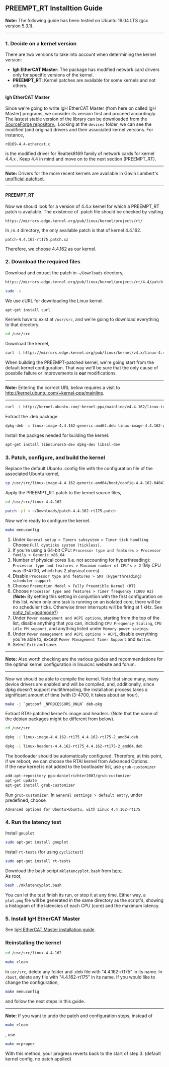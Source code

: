 

## PREEMPT_RT Installtion Guide

**Note:** The following guide has been tested on Ubuntu 16.04 LTS (gcc version 5.3.1).
___
### 1. Decide on a kernel version
There are two versions to take into account when determining the kernel version:  
* **Igh EtherCAT Master:** The package has modified network card drivers only for specific versions of the kernel. 
* **PREEMPT_RT**: Kernel patches are available for some kernels and not others.
#### Igh EtherCAT Master
Since we're going to write IgH EtherCAT Master (from here on called IgH Master) programs, we consider its version first and proceed accordingly. 
The lastest stable version of the library can be downloaded from the [SourceForge repository.](https://sourceforge.net/p/etherlabmaster/code/ci/stable-1.5/tree/). 
Looking at the `devices` folder, we can see the modified (and original) drivers and their associated kernel versions.
For instance,  
```
r8169-4.4-ethercat.c  
``` 
is the modified driver for Realtek8169 family of network cards for kernel 4.4.x . Keep 4.4 in mind and move on to the next section (PREEMPT_RT).  
___
**Note:** Drivers for the more recent kernels are available in Gavin Lambert's [unofficial patchset](https://sourceforge.net/u/uecasm/etherlab-patches/ci/default/tree/#readme).    
___
#### PREEMPT_RT
Now we should look for a version of 4.4.x kernel for which a PREEMPT_RT patch is available. The existence of .patch file should be checked by visiting   
```
https://mirrors.edge.kernel.org/pub/linux/kernel/projects/rt/
``` 
In `/4.4` directory, the only available patch is that of kernel 4.4.162.
```
patch-4.4.162-rt175.patch.xz     
```
Therefore, we choose 4.4.162 as our kernel.
### 2. Download the required files
Download and extract the patch in `~/Downloads` directory,
```bash
https://mirrors.edge.kernel.org/pub/linux/kernel/projects/rt/4.4/patch-4.4.162-rt175.patch.xz
```
```bash
sudo -s
```
We use cURL for downloading the Linux kernel.
```bash
apt-get install curl
```
Kernels have to exist at `/usr/src`, and we're going to download everything to that directory.
```bash
cd /usr/src
```
Download the kernel,
```bash
curl -L https://mirrors.edge.kernel.org/pub/linux/kernel/v4.x/linux-4.4.162.tar.xz | tar xJ
```
When building the PREEMPT-patched kernel, we're going start from the default kernel configuration. That way we'll be sure that the only cause of possbile failure or improvements is **our** modifications.
___
**Note:** Entering the correct URL below requires a visit to http://kernel.ubuntu.com/~kernel-ppa/mainline.
___
```bash
curl -L http://kernel.ubuntu.com/~kernel-ppa/mainline/v4.4.162/linux-image-4.4.162-0404162-generic_4.4.162-0404162.201810200432_amd64.deb -o linux-image-4.4.162-generic-amd64.deb
```
Extract the .deb package. 
```bash
dpkg-deb -x linux-image-4.4.162-generic-amd64.deb linux-image-4.4.162-generic-amd64
```
Install the packges needed for building the kernel.  
```bash
apt-get install libncurses5-dev dpkg-dev libssl-dev
```
### 3. Patch, configure, and build the kernel
Replace the default Ubuntu .config file with the configuration file of the associated Ubuntu kernel,
```bash
cp /usr/src/linux-image-4.4.162-generic-amd64/boot/config-4.4.162-0404162-generic /usr/src/linux-4.4.162/.config
```
Apply the PREEMPT_RT patch to the kernel source files,
```bash
cd /usr/src/linux-4.4.162
```
```bash
patch -p1 < ~/Downloads/patch-4.4.162-rt175.patch
```
Now we're ready to configure the kernel.
```bash
make menuconfig
```
1. Under `General setup > Timers subsystem > Timer tick handling` Choose `Full dynticks system (tickless)`. 
2. If you're using a 64-bit CPU: `Processor type and features > Processor family > Generic x86_64`
3. Number of physical cores (i.e. not accounting for hyperthreading): `Processor type and features > Maximum number of CPU’s > 2` (My CPU was i3-4700, which has 2 physical cores)
4. Disable `Processor type and features > SMT (Hyperthreading) scheduler support`
5. Choose `Preemption Model > Fully Preemtible Kernel (RT)`
6. Choose `Processor type and features > Timer frequency (1000 HZ)` (**Note:** By setting this setting in conjuntion with the first configuration on this list, when only one task is running on an isolated core, there will be no scheduler ticks. Otherwise timer interrupts will be firing at 1 kHz. See [nohz_full=godmode?](https://jeremyeder.com/2013/11/15/nohz_fullgodmode/))
7. Under `Power management and ACPI options`, starting from the top of the list, disable anything that you can, including `CPU Frequency Scaling`, `CPU idle PM support`, and anything listed under `Memory power savings`.
8. Under `Power management and ACPI options > ACPI`, disable everything you're able to, except `Power Management Timer Support` and `Button`.  
9. Select `Exit` and save.  
___
**Note:** Also worth checking are the various guides and recommendations for the optimal kernel configuration in linuxcnc website and forum.
___
Now we should be able to compile the kernel. Note that since many, many device drivers are enabled and will be compiled, and, additionally, since dpkg doesn't support multithreading, the installation process takes a significant amount of time (with i3-4700, it takes about an hour).
```bash
make -j `getconf _NPROCESSORS_ONLN` deb-pkg 
```
Extract RTAI-patched kernel's image and headers. (Note that the name of the debian packages might be different from below).  
```bash
cd /usr/src
```
```bash
dpkg -i linux-image-4.4.162-rt175_4.4.162-rt175-2_amd64.deb
```
```bash
dpkg -i linux-headers-4.4.162-rt175_4.4.162-rt175-2_amd64.deb 
```
The bootloader should be automatically configured. Therefore, at this point, if we reboot, we can choose the RTAI kernel from Advanced Options.  
If the new kernel is not added to the bootloader list, use `grub-customizer`
```bash
add-apt-repository ppa:danielrichter2007/grub-customizer
apt-get update
apt-get install grub-customizer
```
Run `grub-customizer`.
In `General settings > default entry`, under predefined, choose  
```
Advanced options for Ubuntu>Ubuntu, with Linux 4.4.162-rt175
```
### 4. Run the latency test
Install `gnuplot`
```bash
sudo apt-get install gnuplot
```
Install `rt-tests` (for using `cyclictest`)  
```bash
sudo apt-get install rt-tests
```
Download the bash script `mklatencyplot.bash` from [here](http://www.osadl.org/Create-a-latency-plot-from-cyclictest-hi.bash-script-for-latency-plot.0.html).  
As root, 
```bash
bash ./mklatencyplot.bash
```
You can let the test finish its run, or stop it at any time. Either way, a `plot.png` file will be generated in the same directory as the script's, showing a histogram of the latencies of each CPU (core) and the maximum latency. 
### 5. Install IgH EtherCAT Master
See [IgH EtherCAT Master installation guide](https://github.com/mohse-n/L7N_EtherLab/blob/master/Installation%20guides/IgH%20EtherCAT%20Master%20Installation%20Guide.md).
### Reinstalling the kernel
```bash
cd /usr/src/linux-4.4.162
```
````bash
make clean
`````
In `usr/src`, delete any folder and .deb file with "4.4.162-rt175" in its name.
In `/boot`, delete any file with "4.4.162-rt175" in its name.
If you would like to change the configuration, 
```bash
make menuconfig
```
and follow the next steps in this guide. 
___
**Note**: If you want to undo the patch and configuration steps, instead of 
````bash
make clean
`````
, use 
````bash
make mrproper
`````
With this method, your progress reverts back to the start of step 3. (default kernel config, no patch applied)
